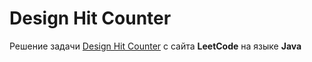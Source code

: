 # Design Hit Counter
Решение задачи [Design Hit Counter](https://leetcode.com/problems/design-hit-counter/) с сайта **LeetCode** на языке **Java**